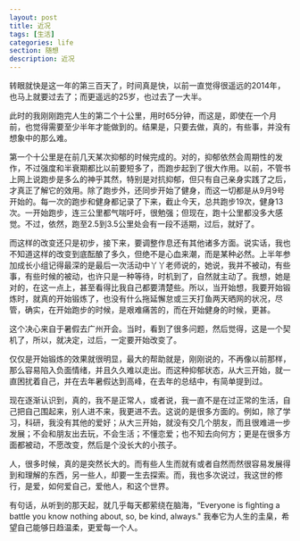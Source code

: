 ```yaml
---
layout: post
title: 近况
tags: [生活]
categories: life
section: 随想
description: 近况
---
```

转眼就快是这一年的第三百天了，时间真是快，以前一直觉得很遥远的2014年，也马上就要过去了；而更遥远的25岁，也过去了一大半。

此时的我刚刚跑完人生的第二个十公里，用时65分钟，而这是，即使在一个月前，也觉得需要至少半年才能做到的。结果是，只要去做，真的，有些事，并没有想象中的那么难。

第一个十公里是在前几天某次抑郁的时候完成的。对的，抑郁依然会周期性的发作，不过强度和半衰期都比以前要短多了，而跑步起到了很大作用。以前，不管书上网上说跑步是多么的神乎其然，特别是对抗抑郁，但只有自己亲身实践了之后，才真正了解它的效用。除了跑步外，还同步开始了健身，而这一切都是从9月9号开始的。每一次的跑步和健身都记录了下来，截止今天，总共跑步19次，健身13次。一开始跑步，连三公里都气喘吁吁，很勉强；但现在，跑十公里都没多大感觉。不过，依然，跑至2.5到3.5公里处会有一段不适期，过后，就好了。

而这样的改变还只是初步，接下来，要调整作息还有其他诸多方面。说实话，我也不知道这样的改变到底酝酿了多久，但绝不是心血来潮，而是某种必然。上半年参加成长小组记得最深的是最后一次活动中丫丫老师说的，她说，我并不被动，有些事，有些时候的被动，也许只是一种等待，时机到了，自然就主动了。我想，她是对的，在这一点上，甚至看得比我自己都要清楚些。所以，当开始想，我要开始锻炼时，就真的开始锻炼了，也没有什么拖延懈怠或三天打鱼两天晒网的状况，尽管，确实，在开始跑步的时候，是艰难痛苦的，而在开始健身的时候，更甚。

这个决心来自于暑假去广州开会。当时，看到了很多问题，然后觉得，这是一个契机了，所以，就决定，过后，一定要开始改变了。

仅仅是开始锻炼的效果就很明显，最大的帮助就是，刚刚说的，不再像以前那样，那么容易陷入负面情绪，并且久久难以走出。而这种抑郁状态，从大三开始，就一直困扰着自己，并在去年暑假达到高峰，在去年的总结中，有简单提到过。

现在逐渐认识到，真的，我不是正常人，或者说，我一直不是在过正常的生活，自己把自己围起来，别人进不来，我更进不去。这说的是很多方面的。例如，除了学习，科研，我没有其他的爱好；从大三开始，就没有交几个朋友，而且很难进一步发展；不会和朋友出去玩，不会生活；不懂恋爱；也不知去向何方；更是在很多方面都被动，不愿改变，然后是个没长大的小孩子。

人，很多时候，真的是突然长大的。而有些人生而就有或者自然而然很容易发展得到和理解的东西，另一些人，却要一生去探索。而，我也多次说过，我这世的修行，是爱，如何爱自己，爱他人，和这个世界。

有句话，从听到的那天起，就几乎每天都萦绕在脑海，“Everyone is fighting a battle you know nothing about, so, be kind, always." 我奉它为人生的圭臬，希望自己能够日趋温柔，更爱每一个人。